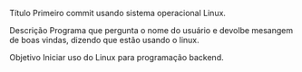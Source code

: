 Título
Primeiro commit usando sistema operacional Linux.

Descrição
Programa que pergunta o nome do usuário e devolbe mesangem de boas vindas, dizendo que estão usando o linux.


Objetivo
Iniciar uso do Linux para programação backend.